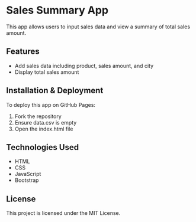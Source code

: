 # Sales Summary App

This app allows users to input sales data and view a summary of total sales amount.

## Features

- Add sales data including product, sales amount, and city
- Display total sales amount

## Installation & Deployment

To deploy this app on GitHub Pages:

1. Fork the repository
2. Ensure data.csv is empty
3. Open the index.html file

## Technologies Used

- HTML
- CSS
- JavaScript
- Bootstrap

## License

This project is licensed under the MIT License.